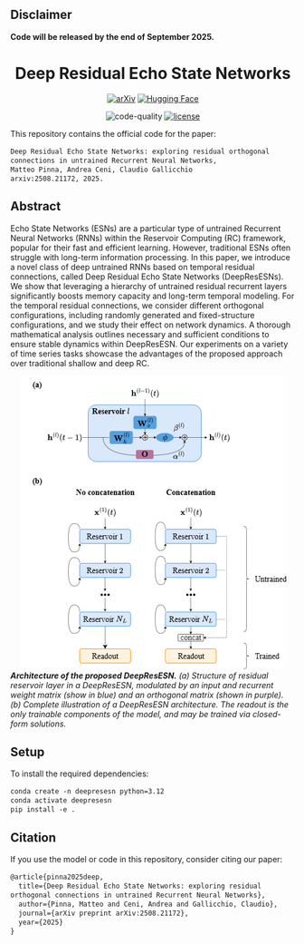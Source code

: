 ## Disclaimer
**Code will be released by the end of September 2025.**

<div align="center">

# Deep Residual Echo State Networks

[![arXiv](https://img.shields.io/badge/arXiv-2508.21172-b31b1b.svg)](https://arxiv.org/abs/2508.21172)
[![Hugging Face](https://img.shields.io/badge/%F0%9F%A4%97%20Hugging%20Face-Paper-yellow)](https://huggingface.co/papers/2508.21172)

![code-quality](https://github.com/nennomp/deepresesn/actions/workflows/code-quality.yml/badge.svg)
[![license](https://img.shields.io/badge/License-MIT-green.svg?labelColor=gray)](https://github.com/nennomp/deepresesn)

</div>

This repository contains the official code for the paper:

```
Deep Residual Echo State Networks: exploring residual orthogonal connections in untrained Recurrent Neural Networks,
Matteo Pinna, Andrea Ceni, Claudio Gallicchio
arxiv:2508.21172, 2025.
```

## Abstract
Echo State Networks (ESNs) are a particular type of untrained Recurrent Neural Networks (RNNs) within the Reservoir Computing (RC) framework, popular for their fast and efficient learning. However, traditional ESNs often struggle with long-term information processing. In this paper, we introduce a novel class of deep untrained RNNs based on temporal residual connections, called Deep Residual Echo State Networks (DeepResESNs). We show that leveraging a hierarchy of untrained residual recurrent layers significantly boosts memory capacity and long-term temporal modeling. For the temporal residual connections, we consider different orthogonal configurations, including randomly generated and fixed-structure configurations, and we study their effect on network dynamics. A thorough mathematical analysis outlines necessary and sufficient conditions to ensure stable dynamics within DeepResESN. Our experiments on a variety of time series tasks showcase the advantages of the proposed approach over traditional shallow and deep RC.

<div align="center">
<img src="assets/figure-1.png?raw=true" alt="Model" title="Model">
<br>
</div>
<figcaption><em>
<strong>Architecture of the proposed DeepResESN.</strong> (a) Structure of residual reservoir layer in a DeepResESN, modulated by an input and recurrent weight matrix (show in blue) and an orthogonal matrix (shown in purple). (b) Complete illustration of a DeepResESN architecture. The readout is the only trainable components of the model, and may be trained via closed-form solutions.
</em></figcaption>

## Setup
To install the required dependencies:
```
conda create -n deepresesn python=3.12
conda activate deepresesn
pip install -e .
```

## Citation
If you use the model or code in this repository, consider citing our paper:
```
@article{pinna2025deep,
  title={Deep Residual Echo State Networks: exploring residual orthogonal connections in untrained Recurrent Neural Networks},
  author={Pinna, Matteo and Ceni, Andrea and Gallicchio, Claudio},
  journal={arXiv preprint arXiv:2508.21172},
  year={2025}
}
```
